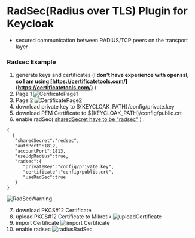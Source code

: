 #  RadSec(Radius over TLS) Plugin for Keycloak
- secured communication between RADIUS/TCP peers on the transport layer
### Radsec Example
1. generate keys and certificates (**I don't have experience with openssl, so I am using [https://certificatetools.com/](https://certificatetools.com/)** )
2. Page 1 ![CerificatePage1](../../docs/CerificatePage1.png)
3. Page 2 ![CertificatePage2](../../docs/CertificatePage2.png)
4. download private key to ${KEYCLOAK_PATH}/config/private.key
5. download PEM Certificate to ${KEYCLOAK_PATH}/config/public.crt
6. enable radSec( [sharedSecret have to be "radsec"](https://wiki.mikrotik.com/wiki/Manual:RADIUS_Client) ) :
<pre><code>{
  {
   "sharedSecret":"redsec",
   "authPort":1812,
   "accountPort":1813,
   "useUdpRadius":true,
   "radsec":{
      "privateKey":"config/private.key",
      "certificate":"config/public.crt",
      "useRadSec":true
   }
}</code></pre>
![RadSecWarning](../../docs/RadSecWarning.png)

7. download PKCS#12 Certificate
8. upload PKCS#12 Certificate  to Mikrotik ![uploadCertificate](../../docs/uploadCertificate.png)
9. import Certificate ![import Certificate](../../docs/import%20Certificate.png)
10. enable radsec ![radiusRadSec](../../docs/radiusRadSec.png)

